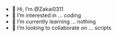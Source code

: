 - 👋 Hi, I’m @Zakai0311
- 👀 I’m interested in ... coding
- 🌱 I’m currently learning ... nothing
- 💞️ I’m looking to collaborate on ... scripts

<!---
Zakai0311/Zakai0311 is a ✨ special ✨ repository because its `README.md` (this file) appears on your GitHub profile.
You can click the Preview link to take a look at your changes.
--->
